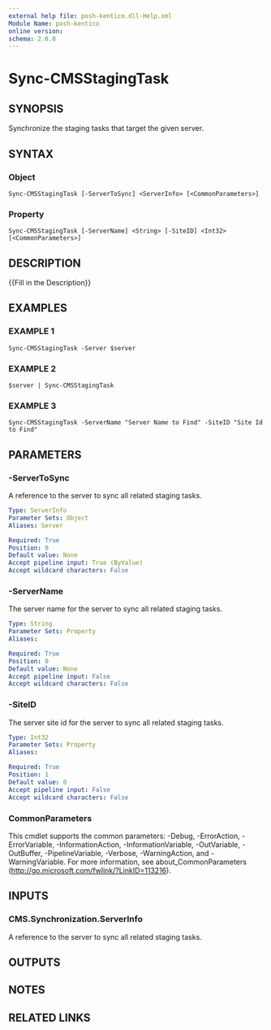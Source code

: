 ```yaml
---
external help file: posh-kentico.dll-Help.xml
Module Name: posh-kentico
online version:
schema: 2.0.0
---
```


# Sync-CMSStagingTask

## SYNOPSIS
Synchronize the staging tasks that target the given server.

## SYNTAX

### Object
```
Sync-CMSStagingTask [-ServerToSync] <ServerInfo> [<CommonParameters>]
```

### Property
```
Sync-CMSStagingTask [-ServerName] <String> [-SiteID] <Int32> [<CommonParameters>]
```

## DESCRIPTION
{{Fill in the Description}}

## EXAMPLES

### EXAMPLE 1
```
Sync-CMSStagingTask -Server $server
```

### EXAMPLE 2
```
$server | Sync-CMSStagingTask
```

### EXAMPLE 3
```
Sync-CMSStagingTask -ServerName "Server Name to Find" -SiteID "Site Id to Find"
```

## PARAMETERS

### -ServerToSync
A reference to the server to sync all related staging tasks.

```yaml
Type: ServerInfo
Parameter Sets: Object
Aliases: Server

Required: True
Position: 0
Default value: None
Accept pipeline input: True (ByValue)
Accept wildcard characters: False
```

### -ServerName
The server name for the server to sync all related staging tasks.

```yaml
Type: String
Parameter Sets: Property
Aliases:

Required: True
Position: 0
Default value: None
Accept pipeline input: False
Accept wildcard characters: False
```

### -SiteID
The server site id for the server to sync all related staging tasks.

```yaml
Type: Int32
Parameter Sets: Property
Aliases:

Required: True
Position: 1
Default value: 0
Accept pipeline input: False
Accept wildcard characters: False
```

### CommonParameters
This cmdlet supports the common parameters: -Debug, -ErrorAction, -ErrorVariable, -InformationAction, -InformationVariable, -OutVariable, -OutBuffer, -PipelineVariable, -Verbose, -WarningAction, and -WarningVariable.
For more information, see about_CommonParameters (http://go.microsoft.com/fwlink/?LinkID=113216).

## INPUTS

### CMS.Synchronization.ServerInfo
A reference to the server to sync all related staging tasks.

## OUTPUTS

## NOTES

## RELATED LINKS

